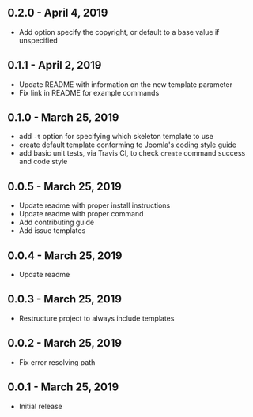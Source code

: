 ## 0.2.0 - April 4, 2019
- Add option specify the copyright, or default to a base value if unspecified

## 0.1.1 - April 2, 2019
- Update README with information on the new template parameter
- Fix link in README for example commands

## 0.1.0 - March 25, 2019
- add `-t` option for specifying which skeleton template to use
- create default template conforming to [Joomla's coding style guide](https://developer.joomla.org/coding-standards/basic-guidelines.html)
- add basic unit tests, via Travis CI, to check `create` command success and code style

## 0.0.5 - March 25, 2019
- Update readme with proper install instructions
- Update readme with proper command
- Add contributing guide
- Add issue templates

## 0.0.4 - March 25, 2019
- Update readme

## 0.0.3 - March 25, 2019
- Restructure project to always include templates

## 0.0.2 - March 25, 2019
- Fix error resolving path

## 0.0.1 - March 25, 2019
- Initial release